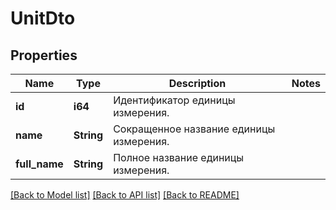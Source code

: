 # UnitDto

## Properties
Name | Type | Description | Notes
------------ | ------------- | ------------- | -------------
**id** | **i64** | Идентификатор единицы измерения. | 
**name** | **String** | Сокращенное название единицы измерения. | 
**full_name** | **String** | Полное название единицы измерения. | 

[[Back to Model list]](../README.md#documentation-for-models) [[Back to API list]](../README.md#documentation-for-api-endpoints) [[Back to README]](../README.md)


